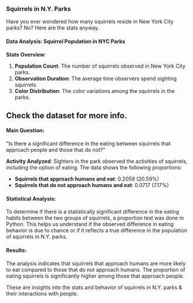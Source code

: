 ### Squirrels in N.Y. Parks

Have you ever wondered how many squirrels reside in New York City parks? No? Here are the stats anyway.

#### Data Analysis: Squirrel Population in NYC Parks

**Stats Overview**:
1. **Population Count**: The number of squirrels observed in New York City parks.
2. **Observation Duration**: The average time observers spend sighting squirrels.
3. **Color Distribution**: The color variations among the squirrels in the parks.

Check the dataset for more info.
-----------
#### Main Question:

"Is there a significant difference in the eating between squirrels that approach people and those that do not?"

**Activity Analyzed**:
Sighters in the park observed the activities of squirrels, including the option of eating. The data shows the following proportions:
- **Squirrels that approach humans and eat**: 0.2059 (20.59%)
- **Squirrels that do not approach humans and eat**: 0.0717 (7.17%)

#### Statistical Analysis:
To determine if there is a statistically significant difference in the eating habits between the two groups of squirrels, a proportion test was done in Python. This helps us understand if the observed difference in eating behavior is due to chance or if it reflects a true difference in the population of squirrels in N.Y. parks.

#### Results:
The analysis indicates that squirrels that approach humans are more likely to eat compared to those that do not approach humans. The proportion of eating squirrels is significantly higher among those that approach people.

These are insights into the stats and behavior of squirrels in N.Y. parks & their interactions with people. 
